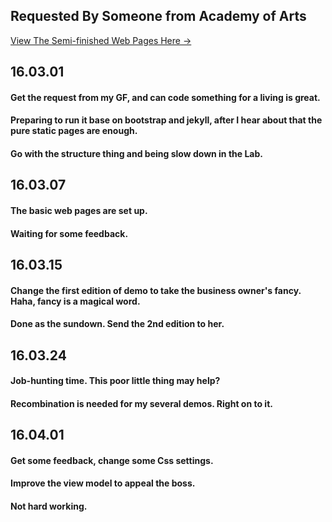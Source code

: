 ## Requested By Someone from Academy of Arts

<a href="https://lucasicarus.github.io/Xiamen_UCN/">View The Semi-finished Web Pages Here →</a>

## 16.03.01

#### Get the request from my GF, and can code something for a living is great.

#### Preparing to run it base on bootstrap and jekyll, after I hear about that the pure static pages are enough.

#### Go with the structure thing and being slow down in the Lab.

## 16.03.07

#### The basic web pages are set up.

#### Waiting for some feedback.

## 16.03.15

#### Change the first edition of demo to take the business owner's fancy. Haha, fancy is a magical word.

#### Done as the sundown. Send the 2nd edition to her.

## 16.03.24

#### Job-hunting time. This poor little thing may help?

#### Recombination is needed for my several demos. Right on to it.

## 16.04.01

#### Get some feedback, change some Css settings.

#### Improve the view model to appeal the boss.

#### Not hard working.